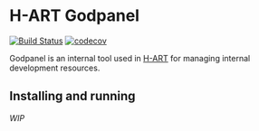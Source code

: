 # H-ART Godpanel

[![Build Status](https://travis-ci.org/h-art/Godpanel.svg?branch=master)](https://travis-ci.org/h-art/Godpanel)
[![codecov](https://codecov.io/gh/h-art/Godpanel/branch/master/graph/badge.svg)](https://codecov.io/gh/h-art/Godpanel)

Godpanel is an internal tool used in [H-ART](http://www.h-art.com) for managing internal development resources.

## Installing and running

*WIP*
